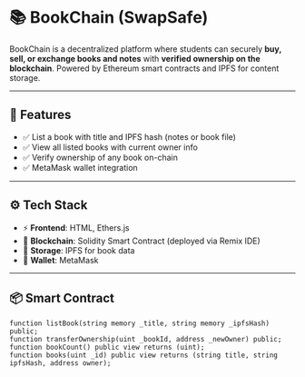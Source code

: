 # 📚 BookChain (SwapSafe)

BookChain is a decentralized platform where students can securely **buy, sell, or exchange books and notes** with **verified ownership on the blockchain**. Powered by Ethereum smart contracts and IPFS for content storage.

---

## 🚀 Features

- ✅ List a book with title and IPFS hash (notes or book file)
- ✅ View all listed books with current owner info
- ✅ Verify ownership of any book on-chain
- ✅ MetaMask wallet integration

---

## ⚙️ Tech Stack

- ⚡ **Frontend**: HTML, Ethers.js
- 🔗 **Blockchain**: Solidity Smart Contract (deployed via Remix IDE)
- 📁 **Storage**: IPFS for book data 
- 🔐 **Wallet**: MetaMask

---

## 📦 Smart Contract

```solidity
function listBook(string memory _title, string memory _ipfsHash) public;
function transferOwnership(uint _bookId, address _newOwner) public;
function bookCount() public view returns (uint);
function books(uint _id) public view returns (string title, string ipfsHash, address owner);
